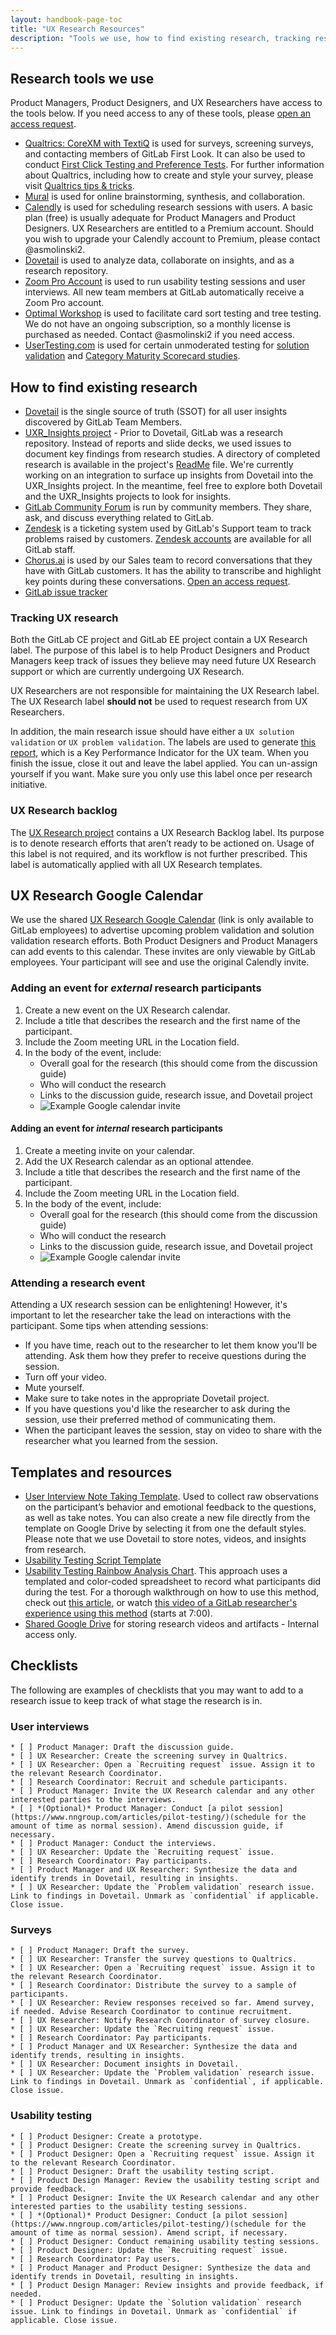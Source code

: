 ```yaml
---
layout: handbook-page-toc
title: "UX Research Resources"
description: "Tools we use, how to find existing research, tracking research findings, and more."
---
```



## Research tools we use
Product Managers, Product Designers, and UX Researchers have access to the tools below.  If you need access to any of these tools, please [open an access request](/handbook/business-ops/team-member-enablement/onboarding-access-requests/access-requests/).
* [Qualtrics: CoreXM with TextiQ](https://www.qualtrics.com/uk/core-xm/) is used for surveys, screening surveys, and contacting members of GitLab First Look. It can also be used to conduct [First Click Testing and Preference Tests](/handbook/engineering/ux/ux-research-training/creating-design-evaluations/). For further information about Qualtrics, including how to create and style your survey, please visit [Qualtrics tips & tricks](/handbook/engineering/ux/qualtrics/).
* [Mural](https://mural.co/) is used for online brainstorming, synthesis, and collaboration.
* [Calendly](https://calendly.com/) is used for scheduling research sessions with users. A basic plan (free) is usually adequate for Product Managers and Product Designers. UX Researchers are entitled to a Premium account. Should you wish to upgrade your Calendly account to Premium, please contact @asmolinski2.
* [Dovetail](https://dovetailapp.com/) is used to analyze data, collaborate on insights, and as a research repository.
* [Zoom Pro Account](https://zoom.us/) is used to run usability testing sessions and user interviews. All new team members at GitLab automatically receive a Zoom Pro account.
* [Optimal Workshop](https://www.optimalworkshop.com/) is used to facilitate card sort testing and tree testing. We do not have an ongoing subscription, so a monthly license is purchased as needed. Contact @asmolinski2 if you need access.
* [UserTesting.com](https://about.gitlab.com/handbook/engineering/ux/ux-research-training/unmoderated-testing/) is used for certain unmoderated testing for [solution validation](https://about.gitlab.com/handbook/engineering/ux/ux-research-training/solution-validation-and-methods/) and [Category Maturity Scorecard studies](https://about.gitlab.com/handbook/engineering/ux/category-maturity-scorecards/).

## How to find existing research
* [Dovetail](https://dovetailapp.com/) is the single source of truth (SSOT) for all user insights discovered by GitLab Team Members.
* [UXR_Insights project](https://gitlab.com/gitlab-org/uxr_insights) - Prior to Dovetail, GitLab was a research repository. Instead of reports and slide decks, we used issues to document key findings from research studies. A directory of completed research is available in the project's [ReadMe](https://gitlab.com/gitlab-org/uxr_insights/blob/master/README.md) file. We're currently working on an integration to surface up insights from Dovetail into the UXR_Insights project. In the meantime, feel free to explore both Dovetail and the UXR_Insights projects to look for insights.
* [GitLab Community Forum](https://forum.gitlab.com/) is run by community members. They share, ask, and discuss everything related to GitLab.
* [Zendesk](https://www.zendesk.com/) is a ticketing system used by GitLab's Support team to track problems raised by customers. [Zendesk accounts](/handbook/support/internal-support/#viewing-support-tickets) are available for all GitLab staff.
* [Chorus.ai](https://www.chorus.ai/) is used by our Sales team to record conversations that they have with GitLab customers. It has the ability to transcribe and highlight key points during these conversations. [Open an access request](/handbook/business-ops/team-member-enablement/onboarding-access-requests/access-requests/).
* [GitLab issue tracker](https://gitlab.com/gitlab-org/gitlab/issues)

### Tracking UX research
Both the GitLab CE project and GitLab EE project contain a UX Research label. The purpose of this label is to help Product Designers and Product Managers keep track of issues they believe may need future UX Research support or which are currently undergoing UX Research.

UX Researchers are not responsible for maintaining the UX Research label. The UX Research label **should not** be used to request research from UX Researchers.

In addition, the main research issue should have either a `UX solution validation` or `UX problem validation`. The labels are used to generate [this report](https://app.periscopedata.com/app/gitlab/462325/UX-KPIs?widget=7004937), which is a Key Performance Indicator for the UX team. When you finish the issue, close it out and leave the label applied. You can un-assign yourself if you want. Make sure you only use this label once per research initiative. 

### UX Research backlog
The [UX Research project](https://gitlab.com/gitlab-org/ux-research) contains a UX Research Backlog label. Its purpose is to denote research efforts that aren’t ready to be actioned on. Usage of this label is not required, and its workflow is not further prescribed. This label is automatically applied with all UX Research templates.


## UX Research Google Calendar
We use the shared [UX Research Google Calendar](https://calendar.google.com/calendar/b/2?cid=Z2l0bGFiLmNvbV9raWVxdjk2ajM1bXB0OGJka2Nicml1MnFiZ0Bncm91cC5jYWxlbmRhci5nb29nbGUuY29t) (link is only available to GitLab employees) to advertise upcoming problem validation and solution validation research efforts. Both Product Designers and Product Managers can add events to this calendar. These invites are only viewable by GitLab employees. Your participant will see and use the original Calendly invite.

### Adding an event for _external_ research participants
1. Create a new event on the UX Research calendar.
1. Include a title that describes the research and the first name of the participant.
1. Include the Zoom meeting URL in the Location field.
1. In the body of the event, include:
	- Overall goal for the research (this should come from the discussion guide)
	- Who will conduct the research
	- Links to the discussion guide, research issue, and Dovetail project
	- ![Example Google calendar invite](Google_calendar_invite_small.png)

#### Adding an event for _internal_ research participants

1. Create a meeting invite on your calendar.
1. Add the UX Research calendar as an optional attendee.
1. Include a title that describes the research and the first name of the participant.
1. Include the Zoom meeting URL in the Location field.
1. In the body of the event, include:
	- Overall goal for the research (this should come from the discussion guide)
	- Who will conduct the research
	- Links to the discussion guide, research issue, and Dovetail project
	- ![Example Google calendar invite](Google_calendar_invite_small.png)


### Attending a research event
Attending a UX research session can be enlightening! However, it's important to let the researcher take the lead on interactions with the participant. Some tips when attending sessions:
* If you have time, reach out to the researcher to let them know you'll be attending. Ask them how they prefer to receive questions during the session.
* Turn off your video.
* Mute yourself.
* Make sure to take notes in the appropriate Dovetail project.
* If you have questions you'd like the researcher to ask during the session, use their preferred method of communicating them.
* When the participant leaves the session, stay on video to share with the researcher what you learned from the session.

## Templates and resources
* [User Interview Note Taking Template](https://docs.google.com/spreadsheets/d/1hnIqg-fnCYW2XKHR8RBsO3cYLSMEZy2xUKmbiUluAY0/edit#gid=0). Used to collect raw observations on the participant’s behavior and emotional feedback to the questions, as well as take notes. You can also create a new file directly from the template on Google Drive by selecting it from one the default styles. Please note that we use Dovetail to store notes, videos, and insights from research.
* [Usability Testing Script Template](https://docs.google.com/document/d/1_5Qu2JR9QE5LE6cK4eq9yJs-nXv2rlWWifcjacaiWdI/edit?usp=sharing)
* [Usability Testing Rainbow Analysis Chart](https://docs.google.com/spreadsheets/d/1bPg6op9Sk46lFVGaET-fruE0qz-ctNQsxbZKF-5lpn4/edit#gid=0). This approach uses a templated and color-coded spreadsheet to record what participants did during the test. For a thorough walkthrough on how to use this method, check out [this article](https://userresearch.blog.gov.uk/2019/09/13/how-a-spreadsheet-can-make-usability-analysis-faster-and-easier/), or watch [this video of a GitLab researcher's experience using this method](https://drive.google.com/file/d/1fYRTmaHZjMwDQfAnVpaEqHP1dByy1X5x/view?usp=sharing) (starts at 7:00).
* [Shared Google Drive](https://drive.google.com/drive/folders/0AH_zdtW5aioNUk9PVA) for storing research videos and artifacts - Internal access only.

## Checklists
The following are examples of checklists that you may want to add to a research issue to keep track of what stage the research is in.

### User interviews
```
* [ ] Product Manager: Draft the discussion guide.
* [ ] UX Researcher: Create the screening survey in Qualtrics.
* [ ] UX Researcher: Open a `Recruiting request` issue. Assign it to the relevant Research Coordinator.
* [ ] Research Coordinator: Recruit and schedule participants.
* [ ] Product Manager: Invite the UX Research calendar and any other interested parties to the interviews.
* [ ] *(Optional)* Product Manager: Conduct [a pilot session](https://www.nngroup.com/articles/pilot-testing/)(schedule for the amount of time as normal session). Amend discussion guide, if necessary.
* [ ] Product Manager: Conduct the interviews.
* [ ] UX Researcher: Update the `Recruiting request` issue.
* [ ] Research Coordinator: Pay participants.
* [ ] Product Manager and UX Researcher: Synthesize the data and identify trends in Dovetail, resulting in insights.
* [ ] UX Researcher: Update the `Problem validation` research issue. Link to findings in Dovetail. Unmark as `confidential` if applicable. Close issue.
```

### Surveys
```
* [ ] Product Manager: Draft the survey.
* [ ] UX Researcher: Transfer the survey questions to Qualtrics.
* [ ] UX Researcher: Open a `Recruiting request` issue. Assign it to the relevant Research Coordinator.
* [ ] Research Coordinator: Distribute the survey to a sample of participants.
* [ ] UX Researcher: Review responses received so far. Amend survey, if needed. Advise Research Coordinator to continue recruitment.
* [ ] UX Researcher: Notify Research Coordinator of survey closure.
* [ ] UX Researcher: Update the `Recruiting request` issue.
* [ ] Research Coordinator: Pay participants.
* [ ] Product Manager and UX Researcher: Synthesize the data and identify trends, resulting in insights.
* [ ] UX Researcher: Document insights in Dovetail.
* [ ] UX Researcher: Update the `Problem validation` research issue. Link to findings in Dovetail. Unmark as `confidential`, if applicable. Close issue.
```

### Usability testing
````
* [ ] Product Designer: Create a prototype.
* [ ] Product Designer: Create the screening survey in Qualtrics.
* [ ] Product Designer: Open a `Recruiting request` issue. Assign it to the relevant Research Coordinator.
* [ ] Product Designer: Draft the usability testing script.
* [ ] Product Design Manager: Review the usability testing script and provide feedback.
* [ ] Product Designer: Invite the UX Research calendar and any other interested parties to the usability testing sessions.
* [ ] *(Optional)* Product Designer: Conduct [a pilot session](https://www.nngroup.com/articles/pilot-testing/)(schedule for the amount of time as normal session). Amend script, if necessary.
* [ ] Product Designer: Conduct remaining usability testing sessions.
* [ ] Product Designer: Update the `Recruiting request` issue.
* [ ] Research Coordinator: Pay users.
* [ ] Product Manager and Product Designer: Synthesize the data and identify trends in Dovetail, resulting in insights.
* [ ] Product Design Manager: Review insights and provide feedback, if needed.
* [ ] Product Designer: Update the `Solution validation` research issue. Link to findings in Dovetail. Unmark as `confidential` if applicable. Close issue.
````
